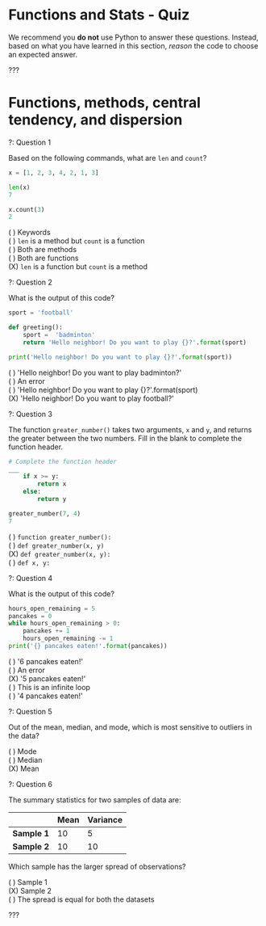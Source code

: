 # Functions and Stats - Quiz

We recommend you **do not** use Python to answer these questions. Instead, based on what you have learned in this section, _reason_ the code to choose an expected answer. 

??? 


# Functions, methods, central tendency, and dispersion

?: Question 1    


Based on the following commands, what are `len` and `count`?   


```python
x = [1, 2, 3, 4, 2, 1, 3] 

len(x)
7

x.count(3)
2
```    



( ) Keywords    
( ) `len` is a method but `count` is a function    
( ) Both are methods    
( ) Both are functions     
(X) `len` is a function but `count` is a method       





?: Question 2     


What is the output of this code?     


```python
sport = 'football'

def greeting():
    sport =  'badminton'
    return 'Hello neighbor! Do you want to play {}?'.format(sport)

print('Hello neighbor! Do you want to play {}?'.format(sport))
```     

( ) 'Hello neighbor! Do you want to play badminton?'    
( ) An error    
( ) 'Hello neighbor! Do you want to play {}?'.format(sport)     
(X) 'Hello neighbor! Do you want to play football?'      




?: Question 3     



The function `greater_number()` takes two arguments, `x` and `y`, and returns the greater between the two numbers. Fill in the blank to complete the function header.     


```python
# Complete the function header
___ 
    if x >= y: 
        return x
    else: 
        return y

greater_number(7, 4)
7
```     


( ) `function greater_number():`     
( ) `def greater_number(x, y)`      
(X) `def greater_number(x, y):`       
( ) `def x, y:`      




?: Question 4      



What is the output of this code?      


```python
hours_open_remaining = 5
pancakes = 0
while hours_open_remaining > 0: 
    pancakes += 1
    hours_open_remaining -= 1
print('{} pancakes eaten!'.format(pancakes))
```      


( ) '6 pancakes eaten!'     
( ) An error     
(X) '5 pancakes eaten!'     
( ) This is an infinite loop       
( ) '4 pancakes eaten!'       



?: Question 5        



Out of the mean, median, and mode, which is most sensitive to outliers in the data?     


( ) Mode    
( ) Median      
(X) Mean        


?: Question 6         


The summary statistics for two samples of data are:       




|   |**Mean**   |**Variance**   |
|---|---|---|
|**Sample 1**|10   |5   |
|**Sample 2**|10   |10   |       


Which sample has the larger spread of observations?       


( ) Sample 1      
(X) Sample 2        
( ) The spread is equal for both the datasets      


???
